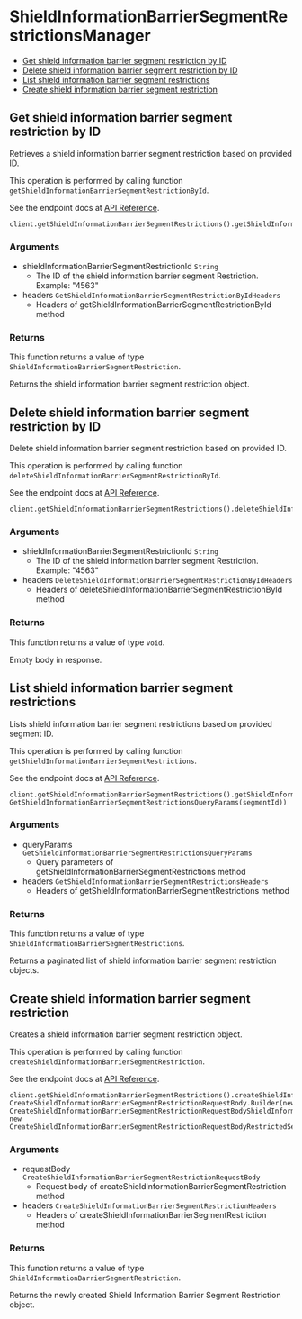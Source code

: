 # ShieldInformationBarrierSegmentRestrictionsManager


- [Get shield information barrier segment restriction by ID](#get-shield-information-barrier-segment-restriction-by-id)
- [Delete shield information barrier segment restriction by ID](#delete-shield-information-barrier-segment-restriction-by-id)
- [List shield information barrier segment restrictions](#list-shield-information-barrier-segment-restrictions)
- [Create shield information barrier segment restriction](#create-shield-information-barrier-segment-restriction)

## Get shield information barrier segment restriction by ID

Retrieves a shield information barrier segment
restriction based on provided ID.

This operation is performed by calling function `getShieldInformationBarrierSegmentRestrictionById`.

See the endpoint docs at
[API Reference](https://developer.box.com/reference/get-shield-information-barrier-segment-restrictions-id/).

<!-- sample get_shield_information_barrier_segment_restrictions_id -->
```
client.getShieldInformationBarrierSegmentRestrictions().getShieldInformationBarrierSegmentRestrictionById(segmentRestrictionId)
```

### Arguments

- shieldInformationBarrierSegmentRestrictionId `String`
  - The ID of the shield information barrier segment Restriction. Example: "4563"
- headers `GetShieldInformationBarrierSegmentRestrictionByIdHeaders`
  - Headers of getShieldInformationBarrierSegmentRestrictionById method


### Returns

This function returns a value of type `ShieldInformationBarrierSegmentRestriction`.

Returns the shield information barrier segment
restriction object.


## Delete shield information barrier segment restriction by ID

Delete shield information barrier segment restriction
based on provided ID.

This operation is performed by calling function `deleteShieldInformationBarrierSegmentRestrictionById`.

See the endpoint docs at
[API Reference](https://developer.box.com/reference/delete-shield-information-barrier-segment-restrictions-id/).

<!-- sample delete_shield_information_barrier_segment_restrictions_id -->
```
client.getShieldInformationBarrierSegmentRestrictions().deleteShieldInformationBarrierSegmentRestrictionById(segmentRestrictionId)
```

### Arguments

- shieldInformationBarrierSegmentRestrictionId `String`
  - The ID of the shield information barrier segment Restriction. Example: "4563"
- headers `DeleteShieldInformationBarrierSegmentRestrictionByIdHeaders`
  - Headers of deleteShieldInformationBarrierSegmentRestrictionById method


### Returns

This function returns a value of type `void`.

Empty body in response.


## List shield information barrier segment restrictions

Lists shield information barrier segment restrictions
based on provided segment ID.

This operation is performed by calling function `getShieldInformationBarrierSegmentRestrictions`.

See the endpoint docs at
[API Reference](https://developer.box.com/reference/get-shield-information-barrier-segment-restrictions/).

<!-- sample get_shield_information_barrier_segment_restrictions -->
```
client.getShieldInformationBarrierSegmentRestrictions().getShieldInformationBarrierSegmentRestrictions(new GetShieldInformationBarrierSegmentRestrictionsQueryParams(segmentId))
```

### Arguments

- queryParams `GetShieldInformationBarrierSegmentRestrictionsQueryParams`
  - Query parameters of getShieldInformationBarrierSegmentRestrictions method
- headers `GetShieldInformationBarrierSegmentRestrictionsHeaders`
  - Headers of getShieldInformationBarrierSegmentRestrictions method


### Returns

This function returns a value of type `ShieldInformationBarrierSegmentRestrictions`.

Returns a paginated list of
shield information barrier segment restriction objects.


## Create shield information barrier segment restriction

Creates a shield information barrier
segment restriction object.

This operation is performed by calling function `createShieldInformationBarrierSegmentRestriction`.

See the endpoint docs at
[API Reference](https://developer.box.com/reference/post-shield-information-barrier-segment-restrictions/).

<!-- sample post_shield_information_barrier_segment_restrictions -->
```
client.getShieldInformationBarrierSegmentRestrictions().createShieldInformationBarrierSegmentRestriction(new CreateShieldInformationBarrierSegmentRestrictionRequestBody.Builder(new CreateShieldInformationBarrierSegmentRestrictionRequestBodyShieldInformationBarrierSegmentField.Builder().id(segmentId).type(CreateShieldInformationBarrierSegmentRestrictionRequestBodyShieldInformationBarrierSegmentTypeField.SHIELD_INFORMATION_BARRIER_SEGMENT).build(), new CreateShieldInformationBarrierSegmentRestrictionRequestBodyRestrictedSegmentField.Builder().id(segmentToRestrictId).type(CreateShieldInformationBarrierSegmentRestrictionRequestBodyRestrictedSegmentTypeField.SHIELD_INFORMATION_BARRIER_SEGMENT).build()).type(CreateShieldInformationBarrierSegmentRestrictionRequestBodyTypeField.SHIELD_INFORMATION_BARRIER_SEGMENT_RESTRICTION).build())
```

### Arguments

- requestBody `CreateShieldInformationBarrierSegmentRestrictionRequestBody`
  - Request body of createShieldInformationBarrierSegmentRestriction method
- headers `CreateShieldInformationBarrierSegmentRestrictionHeaders`
  - Headers of createShieldInformationBarrierSegmentRestriction method


### Returns

This function returns a value of type `ShieldInformationBarrierSegmentRestriction`.

Returns the newly created Shield
Information Barrier Segment Restriction object.


